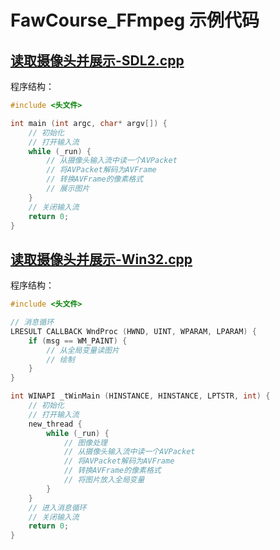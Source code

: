 # FawCourse_FFmpeg 示例代码

## [读取摄像头并展示-SDL2.cpp](./读取摄像头并展示-SDL2.cpp)

程序结构：

```cpp
#include <头文件>

int main (int argc, char* argv[]) {
    // 初始化
    // 打开输入流
    while (_run) {
        // 从摄像头输入流中读一个AVPacket
        // 将AVPacket解码为AVFrame
        // 转换AVFrame的像素格式
        // 展示图片
    }
    // 关闭输入流
    return 0;
}
```

## [读取摄像头并展示-Win32.cpp](./读取摄像头并展示-Win32.cpp)

程序结构：

```cpp
#include <头文件>

// 消息循环
LRESULT CALLBACK WndProc (HWND, UINT, WPARAM, LPARAM) {
    if (msg == WM_PAINT) {
        // 从全局变量读图片
        // 绘制
    }
}

int WINAPI _tWinMain (HINSTANCE, HINSTANCE, LPTSTR, int) {
    // 初始化
    // 打开输入流
    new_thread {
        while (_run) {
            // 图像处理
            // 从摄像头输入流中读一个AVPacket
            // 将AVPacket解码为AVFrame
            // 转换AVFrame的像素格式
            // 将图片放入全局变量
        }
    }
    // 进入消息循环
    // 关闭输入流
    return 0;
}
```